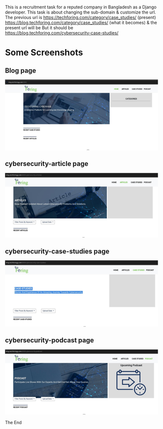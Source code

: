 ﻿This is a recruitment task for a reputed company in Bangladesh as a Django developer. This task is about changing the sub-domain & customize the url.
The previous url is 
	https://techforing.com/category/case_studies/ (present)
	https://blog.techforing.com/category/case_studies/ (what it becomes)
& the present url will be
	But it should be https://blog.techforing.com/cybersecurity-case-studies/

# Some Screenshots

## Blog page
![blog page](https://github.com/MahmudJewel/tech-foring-task/blob/main/screenshot/tf-1%20home.jpg)

## cybersecurity-article page
![Category-article page](https://github.com/MahmudJewel/tech-foring-task/blob/main/screenshot/tf-2%20articles.jpg)

## cybersecurity-case-studies page
![Category- case-studies page](https://github.com/MahmudJewel/tech-foring-task/blob/main/screenshot/tf-3%20case-studies.jpg)

## cybersecurity-podcast page
![Category-podcast page](https://github.com/MahmudJewel/tech-foring-task/blob/main/screenshot/tf-4%20pocasr.jpg)

The End


